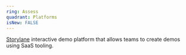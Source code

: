 ```yaml
---
ring: Assess
quadrant: Platforms
isNew: FALSE
---
```



[Storylane](https://www.storylane.io/) interactive demo platform that allows teams to create demos using SaaS tooling.